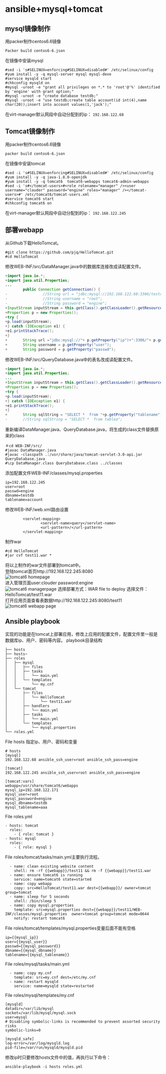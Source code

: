 # ansible+mysql+tomcat
## mysql镜像制作

用packer制作centos6.6镜像       
```shell
Packer build centos6-6.json      
```
在镜像中安装mysql     
```shell
#sed -i 's#SELINUX=enforcing#SELINUX=disabled#' /etc/selinux/config
#yum install -y -q mysql-server mysql mysql-deve
#service mysqld start
#chkconfig mysqld on
#mysql -uroot -e "grant all privileges on *.* to 'root'@'%' identified by 'engine' with grant option;"
#mysql -uroot -e "create database testdb;"
#mysql -uroot -e "use testdb;create table account(id int(4),name char(20));insert into account values(1,'jack');"
```
在virt-manager默认网段中自动分配到的ip： `192.168.122.68`      

## Tomcat镜像制作    
用packer制作centos6.6镜像     
```shell
packer build centos6-6.json
```
在镜像中安装tomcat    
```shell
#sed -i 's#SELINUX=enforcing#SELINUX=disabled#' /etc/selinux/config
#yum install -y -q java-1.8.0-openjdk
#yum install -y -q tomcat6  tomcat6-webapps tomcat6-admin-webapps
#sed -i 's#</tomcat-users>#<role rolename="manager" /><user username="clouder" password="engine" roles="manager" /></tomcat-users>#' /etc/tomcat6/tomcat-users.xml
#service tomcat6 start
#chkconfig tomcat6 on
```
在virt-manager默认网段中自动分配到的ip： `192.168.122.245`     

## 部署webapp
从Github下载HelloTomcat。      
```shell
#git clone https://github.com/pjq/HelloTomcat.git
#cd HelloTomcat
```
修改WEB-INF/src/DataManager.java中的数据库连接改成读配置文件。      
```java
+import java.io.*;
+import java.util.Properties;
...
        public Connection getConnection() {
-                //String url = "jdbc:mysql://192.168.122.68:3306/testdb";
-                //String username = "root";
-                //String password = "engine";
+InputStream inputStream = this.getClass().getClassLoader().getResourceAsStream("mysql.properties");
+Properties p = new Properties();
+try {
+p.load(inputStream);
+} catch (IOException e1) {
+e1.printStackTrace();
+}
+		String url ="jdbc:mysql://"+ p.getProperty("ip")+":3306/"+ p.getProperty("dbname");
+		String username = p.getProperty("user");
+		String password = p.getProperty("passwd");   

```
修改WEB-INF/src/QueryDatabase.java中的表名改成读配置文件。
```java
+import java.io.*;
+import java.util.Properties;
...
+InputStream inputStream = this.getClass().getClassLoader().getResourceAsStream("mysql.properties");   
+Properties p = new Properties();   
+try {   
+p.load(inputStream);   
+} catch (IOException e1) {   
+e1.printStackTrace();   
+} 
+		String sqlString = "SELECT *  from "+p.getProperty("tablename");
-		//String sqlString = "SELECT *  from tablea";
```
重新编译DataManager.java、QueryDatabase.java，将生成的class文件替换原来的class
```shell
＃cd WEB-INF/src/
#javac DataManager.java
#javac -classpath .:/usr/share/java/tomcat-servlet-3.0-api.jar QueryDatabase.java
#\cp DataManager.class QueryDatabase.class ../classes
```
添加配置文件WEB-INF/classes/mysql.properties
```text
ip=192.168.122.245 
user=root
passwd=engine
dbname=testdb
tablename=account
```
修改WEB-INF/web.xml路由设置
```text
        <servlet-mapping>
                <servlet-name>query</servlet-name>
                <url-pattern>/</url-pattern>
        </servlet-mapping>
```
制作war
```shell
#cd HelloTomcat
#jar cvf test11.war *
```
将以上制作的war文件部署到tomcat中。   
登陆tomcat首页http://192.168.122.245:8080   
 ![tomcat6 homepage](images/tomcat6.png)   
进入管理页面user:clouder password:engine  
![tomcat6 managerpage](images/tomcat6manager.png)
选择部署方式：WAR file to deploy 选择文件：HelloTomcat/test11.war   
打开应用页面查看表数据http://192.168.122.245:8080/test11    
![tomcat6 webapp page](images/webapp111.png)
## Ansible playbook
实现的功能是在tomcat上部署应用，修改上应用的配置文件，配置文件里一般是数据库ip、用户、密码等内容。
playbook目录结构     
```list
├── hosts
├── hosts~
├── roles
│   ├── mysql
│   │   ├── files
│   │   ├── tasks
│   │   │   └── main.yml
│   │   └── templates
│   │       └── my.cnf
│   └── tomcat
│       ├── files
│       │   └── HelloTomcat
│       │       └── test11.war
│       ├── handlers
│       │   └── main.yml
│       ├── tasks
│       │   └── main.yml
│       └── templates
│           └── mysql.properties
└── roles.yml

```
File hosts 指定ip、用户、密码和变量
```text
# hosts
[mysql]
192.168.122.68 ansible_ssh_user=root ansible_ssh_pass=engine

[tomcat]
192.168.122.245 ansible_ssh_user=root ansible_ssh_pass=engine

[tomcat:vars]
webapp=/usr/share/tomcat6/webapps
mysql_ip=192.168.122.171
mysql_user=root
mysql_password=engine
mysql_dbname=testdb
mysql_tablename=aaa
```
File roles.yml
```
- hosts: tomcat
  roles:
    - { role: tomcat }
- hosts: mysql
  roles:
    - { role: mysql }
```
File roles/tomcat/tasks/main.yml主要执行流程。
```text
  - name: clean existing website content
    shell: rm -rf {{webapp}}/test11 && rm -f {{webapp}}/test11.war 
  - name: ensure tomcat6 is running
    service: name=tomcat6 state=started
  - name: copy webapp
    copy: src=HelloTomcat/test11.war dest={{webapp}}/ owner=tomcat group=tomcat
  - name: sleep for 5 seconds
    shell: /bin/sleep 5 
  - name: copy mysql.properties
    template: src=mysql.properties dest={{webapp}}/test11/WEB-INF/classes/mysql.properties  owner=tomcat group=tomcat mode=0644
    notify: restart tomcat6
```
File roles/tomcat/templates/mysql.properties变量后面不能有空格
```
ip={{mysql_ip}}
user={{mysql_user}}
passwd={{mysql_password}}
dbname={{mysql_dbname}}
tablename={{mysql_tablename}}
```
File roles/mysql/tasks/main.yml
```
  - name: copy my.cnf
    template: src=my.cnf dest=/etc/my.cnf
  - name: restart mysqld
    service: name=mysqld state=restarted
```
File roles/mysql/templates/my.cnf
```
[mysqld]
datadir=/var/lib/mysql
socket=/var/lib/mysql/mysql.sock
user=mysql
# Disabling symbolic-links is recommended to prevent assorted security risks
symbolic-links=0

[mysqld_safe]
log-error=/var/log/mysqld.log
pid-file=/var/run/mysqld/mysqld.pid
```
修改ip时只要修改hosts文件中的值，再执行以下命令：
```shell
ansible-playbook -i hosts roles.yml
```
